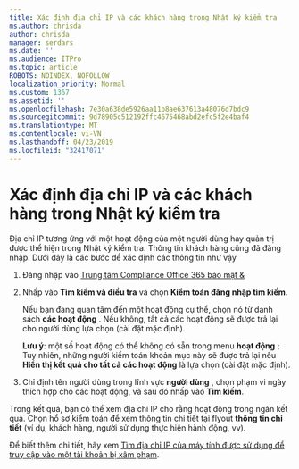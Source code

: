 ```yaml
---
title: Xác định địa chỉ IP và các khách hàng trong Nhật ký kiểm tra
ms.author: chrisda
author: chrisda
manager: serdars
ms.date: ''
ms.audience: ITPro
ms.topic: article
ROBOTS: NOINDEX, NOFOLLOW
localization_priority: Normal
ms.custom: 1367
ms.assetid: ''
ms.openlocfilehash: 7e30a638de5926aa11b8ae637613a48076d7bdc9
ms.sourcegitcommit: 9d78905c512192ffc4675468abd2efc5f2e4baf4
ms.translationtype: MT
ms.contentlocale: vi-VN
ms.lasthandoff: 04/23/2019
ms.locfileid: "32417071"
---
```

# <a name="identify-ip-address-and-client-in-audit-logs"></a>Xác định địa chỉ IP và các khách hàng trong Nhật ký kiểm tra

Địa chỉ IP tương ứng với một hoạt động của một người dùng hay quản trị được thể hiện trong Nhật ký kiểm tra. Thông tin khách hàng cũng đã đăng nhập. Dưới đây là các bước để xác định các thông tin như vậy

1. Đăng nhập vào [Trung tâm Compliance Office 365 bảo mật &](https://protection.office.com/)

2. Nhấp vào **Tìm kiếm và điều tra** và chọn **Kiểm toán đăng nhập tìm kiếm**.

   Nếu bạn đang quan tâm đến một hoạt động cụ thể, chọn nó từ danh sách **các hoạt động** . Nếu không, tất cả các hoạt động sẽ được trả lại cho người dùng lựa chọn (cài đặt mặc định).

   **Lưu ý**: một số hoạt động có thể không có sẵn trong menu **hoạt động** ; Tuy nhiên, những người kiểm toán khoản mục này sẽ được trả lại nếu **Hiển thị kết quả cho tất cả các hoạt động** là lựa chọn (cài đặt mặc định).

3. Chỉ định tên người dùng trong lĩnh vực **người dùng** , chọn phạm vi ngày thích hợp cho các hoạt động, và sau đó nhấp vào **Tìm kiếm**.

Trong kết quả, bạn có thể xem địa chỉ IP cho rằng hoạt động trong ngăn kết quả. Chọn hồ sơ kiểm toán để xem thông tin chi tiết tại flyout **thông tin chi tiết** (ví dụ, khách hàng, người sử dụng thực hiện hành động, vv).

Để biết thêm chi tiết, hãy xem [Tìm địa chỉ IP của máy tính được sử dụng để truy cập vào một tài khoản bị xâm phạm](https://docs.microsoft.com/office365/securitycompliance/auditing-troubleshooting-scenarios#finding-the-ip-address-of-the-computer-used-to-access-a-compromised-account).
